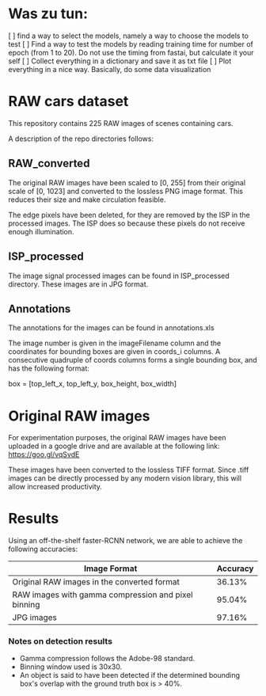 # Was zu tun:

[ ] find a way to select the models, namely a way to choose the models to test
[ ] Find a way to test the models by reading training time for number of epoch (from 1 to 20). Do not use the timing from fastai, but calculate it your self
[ ] Collect everything in a dictionary and save it as txt file
[ ] Plot everything in a nice way. Basically, do some data visualization



# RAW cars dataset

This repository contains 225 RAW images of scenes containing cars.

A description of the repo directories follows:

## RAW_converted
The original RAW images have been scaled to [0, 255] from their original scale of [0, 1023] and converted to the lossless PNG image format. This reduces their size and make circulation feasible. 

The edge pixels have been deleted, for they are removed by the ISP in the processed images. The ISP does so because these pixels do not receive enough illumination.

## ISP_processed
The image signal processed images can be found in ISP_processed directory. These images are in JPG format.

## Annotations
The annotations for the images can be found in annotations.xls

The image number is given in the imageFilename column and the coordinates for bounding boxes are given in coords_i columns.
A consecutive quadruple of coords columns forms a single bounding box, and has the following format:

box = [top_left_x, top_left_y, box_height, box_width]

# Original RAW images
For experimentation purposes, the original RAW images have been uploaded in a google drive and are available at the following link: https://goo.gl/vqSvdE

These images have been converted to the lossless TIFF format. Since .tiff images can be directly processed by any modern vision library, this will allow increased productivity.

# Results
Using an off-the-shelf faster-RCNN network, we are able to achieve the following accuracies:

| Image Format | Accuracy |
| --- | --- |
| Original RAW images in the converted format | 36.13% |
| RAW images with gamma compression and pixel binning | 95.04% |
| JPG images | 97.16% |

### Notes on detection results
- Gamma compression follows the Adobe-98 standard.
- Binning window used is 30x30.
- An object is said to have been detected if the determined bounding box's overlap with the ground truth box is > 40%.
